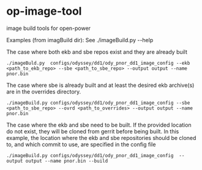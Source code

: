 # op-image-tool
image build tools for open-power

Examples (from imagBuild dir):
See ./imageBuild.py --help

The case where both ekb and sbe repos exist and they are already built
```
./imageBuld.py  configs/odyssey/dd1/ody_pnor_dd1_image_config --ekb <path_to_ekb_repo> --sbe <path_to_sbe_repo> --output output --name pnor.bin
```
The case where sbe is already built and at least the desired ekb archive(s) are in the overrides directory.
```
./imageBuild.py configs/odyssey/dd1/ody_pnor_dd1_image_config --sbe <path_to_sbe_repo> --ovrd <path_to_overrides> --output output --name pnor.bin
```
The case where the ekb and sbe need to be built. If the provided location do not exist, they will be cloned from gerrit before being built.   In this example, the location where
the ekb and sbe repositories should be cloned to, and which commit to use, are specified in the config file
```
./imageBuild.py configs/odyssey/dd1/ody_pnor_dd1_image_config  --output output --name pnor.bin --build
```
